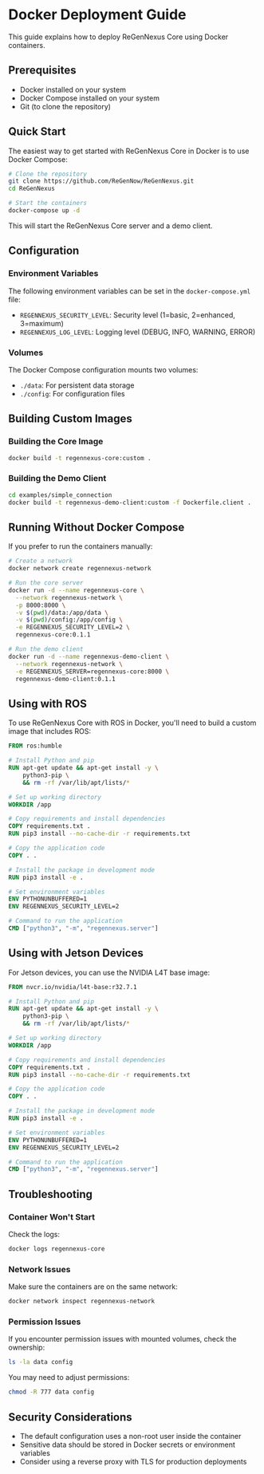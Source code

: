 # Docker Deployment Guide

This guide explains how to deploy ReGenNexus Core using Docker containers.

## Prerequisites

- Docker installed on your system
- Docker Compose installed on your system
- Git (to clone the repository)

## Quick Start

The easiest way to get started with ReGenNexus Core in Docker is to use Docker Compose:

```bash
# Clone the repository
git clone https://github.com/ReGenNow/ReGenNexus.git
cd ReGenNexus

# Start the containers
docker-compose up -d
```

This will start the ReGenNexus Core server and a demo client.

## Configuration

### Environment Variables

The following environment variables can be set in the `docker-compose.yml` file:

- `REGENNEXUS_SECURITY_LEVEL`: Security level (1=basic, 2=enhanced, 3=maximum)
- `REGENNEXUS_LOG_LEVEL`: Logging level (DEBUG, INFO, WARNING, ERROR)

### Volumes

The Docker Compose configuration mounts two volumes:

- `./data`: For persistent data storage
- `./config`: For configuration files

## Building Custom Images

### Building the Core Image

```bash
docker build -t regennexus-core:custom .
```

### Building the Demo Client

```bash
cd examples/simple_connection
docker build -t regennexus-demo-client:custom -f Dockerfile.client .
```

## Running Without Docker Compose

If you prefer to run the containers manually:

```bash
# Create a network
docker network create regennexus-network

# Run the core server
docker run -d --name regennexus-core \
  --network regennexus-network \
  -p 8000:8000 \
  -v $(pwd)/data:/app/data \
  -v $(pwd)/config:/app/config \
  -e REGENNEXUS_SECURITY_LEVEL=2 \
  regennexus-core:0.1.1

# Run the demo client
docker run -d --name regennexus-demo-client \
  --network regennexus-network \
  -e REGENNEXUS_SERVER=regennexus-core:8000 \
  regennexus-demo-client:0.1.1
```

## Using with ROS

To use ReGenNexus Core with ROS in Docker, you'll need to build a custom image that includes ROS:

```dockerfile
FROM ros:humble

# Install Python and pip
RUN apt-get update && apt-get install -y \
    python3-pip \
    && rm -rf /var/lib/apt/lists/*

# Set up working directory
WORKDIR /app

# Copy requirements and install dependencies
COPY requirements.txt .
RUN pip3 install --no-cache-dir -r requirements.txt

# Copy the application code
COPY . .

# Install the package in development mode
RUN pip3 install -e .

# Set environment variables
ENV PYTHONUNBUFFERED=1
ENV REGENNEXUS_SECURITY_LEVEL=2

# Command to run the application
CMD ["python3", "-m", "regennexus.server"]
```

## Using with Jetson Devices

For Jetson devices, you can use the NVIDIA L4T base image:

```dockerfile
FROM nvcr.io/nvidia/l4t-base:r32.7.1

# Install Python and pip
RUN apt-get update && apt-get install -y \
    python3-pip \
    && rm -rf /var/lib/apt/lists/*

# Set up working directory
WORKDIR /app

# Copy requirements and install dependencies
COPY requirements.txt .
RUN pip3 install --no-cache-dir -r requirements.txt

# Copy the application code
COPY . .

# Install the package in development mode
RUN pip3 install -e .

# Set environment variables
ENV PYTHONUNBUFFERED=1
ENV REGENNEXUS_SECURITY_LEVEL=2

# Command to run the application
CMD ["python3", "-m", "regennexus.server"]
```

## Troubleshooting

### Container Won't Start

Check the logs:

```bash
docker logs regennexus-core
```

### Network Issues

Make sure the containers are on the same network:

```bash
docker network inspect regennexus-network
```

### Permission Issues

If you encounter permission issues with mounted volumes, check the ownership:

```bash
ls -la data config
```

You may need to adjust permissions:

```bash
chmod -R 777 data config
```

## Security Considerations

- The default configuration uses a non-root user inside the container
- Sensitive data should be stored in Docker secrets or environment variables
- Consider using a reverse proxy with TLS for production deployments
